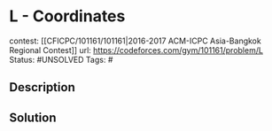 # L - Coordinates

contest: [[CFICPC/101161/101161|2016-2017 ACM-ICPC Asia-Bangkok Regional Contest]]
url: https://codeforces.com/gym/101161/problem/L
Status: #UNSOLVED
Tags: #

## Description

## Solution

